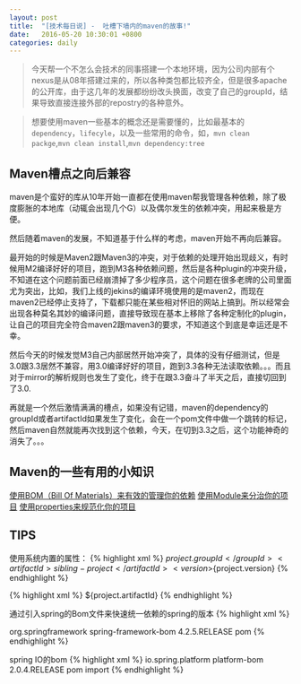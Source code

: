 ```yaml
---
layout: post
title:  "[技术每日说] -  吐槽下墙内的maven的故事!"
date:   2016-05-20 10:30:01 +0800
categories: daily
---
```


> 今天帮一个不怎么会技术的同事搭建一个本地环境，因为公司内部有个nexus是从08年搭建过来的，所以各种类包都比较齐全，但是很多apache的公开库，由于这几年的发展都纷纷改头换面，改变了自己的groupId，结果导致直接连接外部的repostry的各种意外。

<!--more-->

>想要使用maven一些基本的概念还是需要懂的，比如最基本的`dependency`，`lifecyle`，以及一些常用的命令，如，`mvn clean packge`,`mvn clean install`,`mvn dependency:tree`

## Maven槽点之向后兼容

maven是个蛮好的库从10年开始一直都在使用maven帮我管理各种依赖，除了极度膨胀的本地库（动辄会出现几个G）以及偶尔发生的依赖冲突，用起来极是方便。

然后随着maven的发展，不知道基于什么样的考虑，maven开始不再向后兼容。

最开始的时候是Maven2跟Maven3的冲突，对于依赖的处理开始出现歧义，有时候用M2编译好好的项目，跑到M3各种依赖问题，然后是各种plugin的冲突升级，不知道在这个问题前面已经崩溃掉了多少程序员，这个问题在很多老牌的公司里面尤为突出，比如，我们上线的jekins的编译环境使用的是maven2，而现在maven2已经停止支持了，下载都只能在某些相对怀旧的网站上搞到。所以经常会出现各种莫名其妙的编译问题，直接导致现在基本上移除了各种定制化的plugin，让自己的项目完全符合maven2跟maven3的要求，不知道这个到底是幸运还是不幸。

然后今天的时候发觉M3自己内部居然开始冲突了，具体的没有仔细测试，但是3.0跟3.3居然不兼容，用3.0编译好好的项目，跑到3.3各种无法读取依赖。。。而且对于mirror的解析规则也发生了变化，终于在跟3.3奋斗了半天之后，直接切回到了3.0.

再就是一个然后激情满满的槽点，如果没有记错，maven的dependency的groupId或者artifactId如果发生了变化，会在一个pom文件中做一个跳转的标记，然后maven自然就能再次找到这个依赖，今天，在切到3.3之后，这个功能神奇的消失了。。。

## Maven的一些有用的小知识

[使用BOM（Bill Of Materials）来有效的管理你的依赖](http://howtodoinjava.com/maven/maven-bom-bill-of-materials-dependency/)
[使用Module来分治你的项目](https://maven.apache.org/guides/mini/guide-multiple-modules.html)
[使用properties来规范化你的项目](http://books.sonatype.com/mvnref-book/reference/resource-filtering-sect-properties.html)

## TIPS

使用系统内置的属性：
{% highlight xml %}
<dependencies>
    <dependency>
        <groupId>${project.groupId}</groupId>
        <artifactId>sibling-project</artifactId>
        <version>${project.version}</version>
    </dependency>
</dependencies>
{% endhighlight %}


{% highlight xml %}
<build>
    <finalName>${project.artifactId}</finalName>
</build>
{% endhighlight %}

通过引入spring的Bom文件来快速统一依赖的spring的版本
{% highlight xml %}
<!-- http://mvnrepository.com/artifact/org.springframework/spring-framework-bom -->
<dependency>
    <groupId>org.springframework</groupId>
    <artifactId>spring-framework-bom</artifactId>
    <version>4.2.5.RELEASE</version>
    <type>pom</type>
</dependency>
{% endhighlight %}

spring IO的bom
{% highlight xml %}
<dependencyManagement>
    <dependencies>
        <dependency>
            <groupId>io.spring.platform</groupId>
            <artifactId>platform-bom</artifactId>
            <version>2.0.4.RELEASE</version>
            <type>pom</type>
            <scope>import</scope>
        </dependency>
    </dependencies>
</dependencyManagement>
{% endhighlight %}
